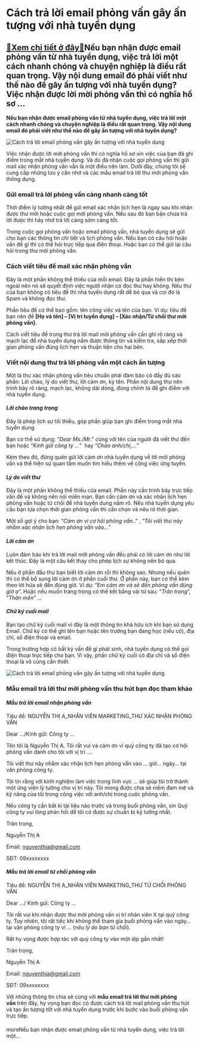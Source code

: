 Cách trả lời email phỏng vấn gây ấn tượng với nhà tuyển dụng
============================================================

[:gift:Xem chi tiết ở đây:gift:](https://hddtvn.com/cach-tra-loi-email-phong-van-gay-an-tuong-voi-nha-tuyen-dung/)Nếu bạn nhận được email phỏng vấn từ nhà tuyển dụng, việc trả lời một cách nhanh chóng và chuyện nghiệp là điều rất quan trọng. Vậy nội dung email đó phải viết như thế nào để gây ấn tượng với nhà tuyển dụng? Việc nhận được lời mời phỏng vấn thì có nghĩa hồ sơ …
---------------------------------------------------------------------------------------------------------------------------------------------------------------------------------------------------------------------------------------------------------------------

**Nếu bạn nhận được email phỏng vấn từ nhà tuyển dụng, việc trả lời một cách nhanh chóng và chuyện nghiệp là điều rất quan trọng. Vậy nội dung email đó phải viết như thế nào để gây ấn tượng với nhà tuyển dụng?**


![Cách trả lời email phỏng vấn gây ấn tượng với nhà tuyển dụng](https://hddtvn.com/wp-content/uploads/2021/01/Mach-ban-cach-tra-loi-email-khach-hang-chuyen-nghiep-2.jpg)


Việc nhận được lời mời phỏng vấn thì có nghĩa hồ sơ xin việc của bạn đã ghi điểm trong mắt nhà tuyển dụng. Và dù đã nhận cuộc gọi phỏng vấn thì gửi mail xác nhận phỏng vấn vẫn là một điều nên làm. Dưới đây, chúng tôi sẽ cung cấp những lưu ý cần nhớ và các mẫu email trả lời thư mời phỏng vấn thông dụng.


### **Gửi email trả lời phỏng vấn càng nhanh càng tốt**


Thời điểm lý tưởng nhất để gửi email xác nhận lịch hẹn là ngay sau khi nhận được thư mời hoặc cuộc gọi mời phỏng vấn. Nếu sau đó bạn bận chưa trả lời được thì hãy nhớ trả lời càng sớm càng tốt.


Trong cuộc gọi phỏng vấn hoặc email phỏng vấn, nhà tuyển dụng sẽ gửi cho bạn các thông tin chi tiết và lịch phỏng vấn. Nếu bạn có câu hỏi hoặc vấn đề gì thì có thể hỏi trực tiếp qua điện thoại. Hoặc bạn có thể gửi lại câu hỏi trong thư mời phỏng vấn.


### **Cách viết tiêu đề mail xác nhận phỏng vấn**


Đây là một phần không thể thiếu của mỗi email. Đây là phần hiển thị bên ngoài nên nó sẽ quyết định việc người nhận có đọc thư hay không. Nếu thư của bạn không có tiêu đề thì nhà tuyển dụng rất dễ bỏ qua và coi đó là Spam và không đọc thư.


Phần tiêu đề có thể bao gồm: tên công việc và tên của bạn. Ví dụ: tiêu đề bạn nên để **[Họ và tên] – [Vị trí tuyển dụng] – [Xác nhận/Từ chối thư mời phỏng vấn].**


Cách viết tiêu đề trong thư trả lời mail mời phỏng vấn cần ghi rõ ràng và mạch lạc để nhà tuyển dụng nắm được thông tin và kiểm tra, sắp xếp thời gian phỏng vấn đúng lịch hẹn và thuận tiện cho hai bên.


### **Viết nội dung thư trả lời phỏng vấn một cách ấn tượng**


Một lá thư xác nhận phỏng vấn tiêu chuẩn phải đảm bảo có đầy đủ các phần: Lời chào, lý do viết thư, lời cảm ơn, ký tên. Phần nội dung thư nên trình bày rõ ràng, mạch lạc, không dài dòng, đúng chính tả để ghi điểm với nhà tuyển dụng.


#### ***Lời chào trang trọng***


Đây là phép lịch sự tối thiểu, góp phần giúp bạn ghi điểm trong mắt nhà tuyển dụng.


Bạn có thể sử dụng: “*Dear Ms./Mr*.” cùng với tên của người đã viết thư đến bạn hoặc “*Kính gửi công ty …*”  hay “*Chào anh/chị,…*”


Kèm theo đó, đừng quên gửi lời cảm ơn nhà tuyển dụng về lời mời phỏng vấn và thể hiện sự quan tâm muốn tìm hiểu thêm về công việc ứng tuyển.


#### ***Lý do viết thư***


Đây là một phần không thể thiếu của email. Phần này cần trình bày trực tiếp vấn đề và không nên nói miên man. Bạn cần cảm ơn và xác nhận lịch hẹn phỏng vấn hoặc từ chối để nhà tuyển dụng nắm rõ. Nếu nhà tuyển dụng yêu cầu bạn lựa chọn thời gian phỏng vấn thì cần chọn và nêu rõ thời gian.


Một số gợi ý cho bạn: “*Cảm ơn vì cơ hội phỏng vấn.*.” , “*Tôi viết thư này nhằm xác nhận lịch hẹn phỏng vấn vào…*”


#### ***Lời cảm ơn***


Luôn đảm bảo khi trả lời mail mời phỏng vấn đều phải có lời cám ơn như lời kết thúc. Đây là một câu kết thay cho phép lịch sự không nên bỏ qua.


Nếu ở phần đầu thư bạn biết lời cảm ơn rồi thì không sao. Nhưng nếu quên thì có thể bổ sung lời cảm ơn ở phần cuối thư. Ở phần này, bạn có thể kèm theo lời hứa sẽ đến đúng giờ. Ví dụ: “*Em cảm ơn và sẽ đến phỏng vấn đúng giờ ạ*”. Hoặc nếu muốn trang trọng có thể kết bằng vài từ sau: “*Trân trọng*”, “*Thân mến*” …


#### ***Chữ ký cuối mail***


Bạn tạo chữ ký cuối mail vì đây là một thông tin khá hữu ích khi bạn sử dụng Email. Chữ ký có thể ghi tên bạn hoặc tên trường bạn đang học (nếu có), địa chỉ, số điện thoại và email.


Trong trường hợp có bất kỳ vấn đề gì phát sinh, nhà tuyển dụng có thể gọi điện thoại trực tiếp cho bạn. Vì vậy, phần chữ ký cuối có địa chỉ và số điện thoại là vô cùng cần thiết.


![Cách trả lời email phỏng vấn gây ấn tượng với nhà tuyển dụng](https://hddtvn.com/wp-content/uploads/2021/01/phong-van-1.jpg)


### **Mẫu email trả lời thư mời phỏng vấn thu hút bạn đọc tham khảo**


#### ***Mẫu trả lời email nhận phỏng vấn***


Tiêu đề: NGUYỄN THỊ A\_NHÂN VIÊN MARKETING\_THƯ XÁC NHẬN PHỎNG VẤN


Dear …/Kính gửi: Công ty …


Tên tôi là Nguyễn Thị A. Tôi rất vui và cảm ơn vì quý công ty đã tạo cơ hội phỏng vấn dành cho tôi với vị trí ….


Tôi viết thư này nhằm xác nhận lịch hẹn phỏng vấn vào … giờ… ngày… tại văn phòng công ty.


Tôi tin rằng với kinh nghiệm làm việc trong lĩnh vực … sẽ giúp tôi trở thành một ứng viên lý tưởng cho vị trí này. Tôi mong được chia sẻ niềm đam mê và kỹ năng của tôi trong công việc với anh/chị trong cuộc phỏng vấn.


Nếu công ty cần bất kì tài liệu nào trước và trong buổi phỏng vấn, xin Quý công ty vui lòng phản hồi để tôi có được sự chuẩn bị kỹ lưỡng nhất.


Trân trọng,


Nguyễn Thị A


Email: nguyenthia@gmail.com


SĐT: 09xxxxxxxx


#### ***Mẫu trả lời email từ chối phỏng vấn***


Tiêu đề: NGUYỄN THỊ A\_NHÂN VIÊN MARKETING\_THƯ TỪ CHỐI PHỎNG VẤN


Dear …/ Kính gửi: Công ty …


Tôi rất vui khi nhận được thư mời phỏng vấn vị trí nhân viên X tại quý công ty. Tuy nhiên, tôi rất tiếc khi không thể tham gia buổi phỏng vấn vào ngày… tại văn phòng công ty vì … (*nêu lý do bạn từ chối*).


Rất hy vọng được hợp tác với quý công ty vào một dịp gần nhất!


Trân trọng,


Nguyễn Thị A


Email: nguyenthia@gmail.com


SĐT: 09xxxxxxxx


Với những thông tin chia sẻ cùng với **mẫu email trả lời thư mời phỏng vấn** trên đây, hy vọng bạn đọc có được cách trả lời mail phỏng vấn thu hút và tạo ấn tượng tốt với nhà tuyển dụng trước khi bước vào buổi phỏng vấn trực tiếp.


#### 


moreNếu bạn nhận được email phỏng vấn từ nhà tuyển dụng, việc trả lời một…

